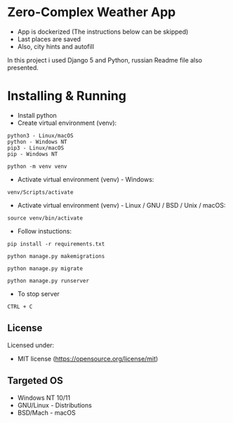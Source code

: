 # Zero-Complex Weather App
- App is dockerized (The instructions below can be skipped)
- Last places are saved
- Also, city hints and autofill

In this project i used Django 5 and Python, russian Readme file also presented.

# Installing & Running
- Install python
- Create virtual environment (venv):
```
python3 - Linux/macOS
python - Windows NT
pip3 - Linux/macOS
pip - Windows NT
```
```
python -m venv venv
```
- Activate virtual environment (venv) - Windows:
```
venv/Scripts/activate
```
- Activate virtual environment (venv) - Linux / GNU / BSD / Unix / macOS:
```
source venv/bin/activate
```
- Follow instuctions:
```
pip install -r requirements.txt
```
```
python manage.py makemigrations
```
```
python manage.py migrate
```
```
python manage.py runserver
```
- To stop server
```
CTRL + C
```

## License

Licensed under:

* MIT license (https://opensource.org/license/mit)

## Targeted OS

- Windows NT 10/11
- GNU/Linux - Distributions
- BSD/Mach - macOS
